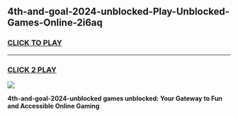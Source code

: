 
## 4th-and-goal-2024-unblocked-Play-Unblocked-Games-Online-2i6aq
<h3>
<a href="https://premium76.site?title=4th-and-goal-2024-unblocked&ref=25A">CLICK TO PLAY</a></h3>
<hr>

<h3>
<a href="https://premium76.site?title=4th-and-goal-2024-unblocked&ref=25A">CLICK 2 PLAY</a>
  
</h3>

<a href="https://premium76.site?title=4th-and-goal-2024-unblocked&ref=25A"><img src="https://clearcache.store/games.png"></a>


**4th-and-goal-2024-unblocked games unblocked: Your Gateway to Fun and Accessible Online Gaming**
